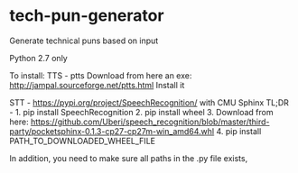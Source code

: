 # tech-pun-generator
Generate technical puns based on input

Python 2.7 only

To install:
  TTS - ptts
  Download from here an exe: http://jampal.sourceforge.net/ptts.html
  Install it
  
  STT - https://pypi.org/project/SpeechRecognition/ with CMU Sphinx
  TL;DR - 
    1. pip install SpeechRecognition
    2. pip install wheel
    3. Download from here: https://github.com/Uberi/speech_recognition/blob/master/third-party/pocketsphinx-0.1.3-cp27-cp27m-win_amd64.whl
    4. pip install PATH_TO_DOWNLOADED_WHEEL_FILE
    
 In addition, you need to make sure all paths in the .py file exists, 
